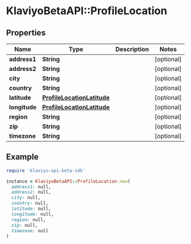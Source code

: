 # KlaviyoBetaAPI::ProfileLocation

## Properties

| Name | Type | Description | Notes |
| ---- | ---- | ----------- | ----- |
| **address1** | **String** |  | [optional] |
| **address2** | **String** |  | [optional] |
| **city** | **String** |  | [optional] |
| **country** | **String** |  | [optional] |
| **latitude** | [**ProfileLocationLatitude**](ProfileLocationLatitude.md) |  | [optional] |
| **longitude** | [**ProfileLocationLatitude**](ProfileLocationLatitude.md) |  | [optional] |
| **region** | **String** |  | [optional] |
| **zip** | **String** |  | [optional] |
| **timezone** | **String** |  | [optional] |

## Example

```ruby
require 'klaviyo-api-beta-sdk'

instance = KlaviyoBetaAPI::ProfileLocation.new(
  address1: null,
  address2: null,
  city: null,
  country: null,
  latitude: null,
  longitude: null,
  region: null,
  zip: null,
  timezone: null
)
```

